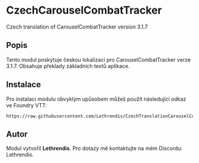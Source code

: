 
# CzechCarouselCombatTracker

Czech translation of CarouselCombatTracker version 3.1.7

## Popis
Tento modul poskytuje českou lokalizaci pro CarouselCombatTracker verze 3.1.7. Obsahuje překlady základních textů aplikace.

## Instalace
Pro instalaci modulu obvyklým upůsobem můžeš použít následující odkaz ve Foundry VTT:

```
https://raw.githubusercontent.com/Lethrendis/CzechTranslationCarouselCombatTracker/main/module.json
```

## Autor
Modul vytvořil **Lethrendis**. Pro dotazy mě kontaktujte na mém Discordu: Lethrendis.
